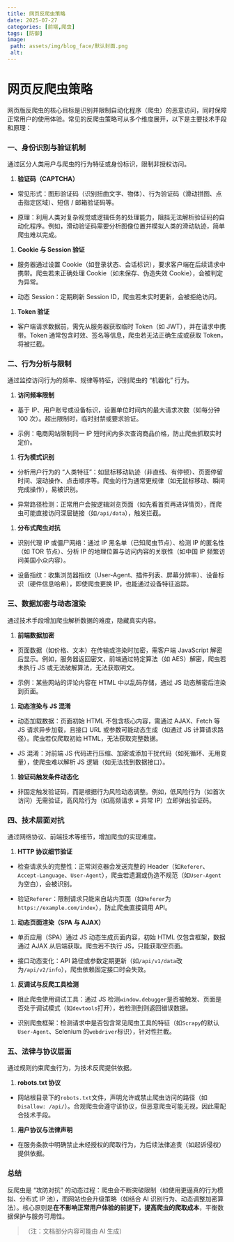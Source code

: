```yaml
---
title: 网页反爬虫策略
date: 2025-07-27
categories: [前端,爬虫]
tags: [防御]
image:
 path: assets/img/blog_face/默认封面.png
 alt:
---
```

# 网页反爬虫策略

网页版反爬虫的核心目标是识别并限制自动化程序（爬虫）的恶意访问，同时保障正常用户的使用体验。常见的反爬虫策略可从多个维度展开，以下是主要技术手段和原理：

### 一、**身份识别与验证机制**

通过区分人类用户与爬虫的行为特征或身份标识，限制非授权访问。



1.  **验证码（CAPTCHA）**

*   常见形式：图形验证码（识别扭曲文字、物体）、行为验证码（滑动拼图、点击指定区域）、短信 / 邮箱验证码等。

*   原理：利用人类对复杂视觉或逻辑任务的处理能力，阻挡无法解析验证码的自动化程序。例如，滑动验证码需要分析图像位置并模拟人类的滑动轨迹，简单爬虫难以完成。

1.  **Cookie 与 Session 验证**

*   服务器通过设置 Cookie（如登录状态、会话标识），要求客户端在后续请求中携带。爬虫若未正确处理 Cookie（如未保存、伪造失效 Cookie），会被判定为异常。

*   动态 Session：定期刷新 Session ID，爬虫若未实时更新，会被拒绝访问。

1.  **Token 验证**

*   客户端请求数据前，需先从服务器获取临时 Token（如 JWT），并在请求中携带。Token 通常包含时效、签名等信息，爬虫若无法正确生成或获取 Token，将被拦截。

### 二、**行为分析与限制**

通过监控访问行为的频率、规律等特征，识别爬虫的 “机器化” 行为。



1.  **访问频率限制**

*   基于 IP、用户账号或设备标识，设置单位时间内的最大请求次数（如每分钟 100 次）。超出限制时，临时封禁或要求验证。

*   示例：电商网站限制同一 IP 短时间内多次查询商品价格，防止爬虫抓取实时定价。

1.  **行为模式识别**

*   分析用户行为的 “人类特征”：如鼠标移动轨迹（非直线、有停顿）、页面停留时间、滚动操作、点击顺序等。爬虫的行为通常更规律（如无鼠标移动、瞬间完成操作），易被识别。

*   异常路径检测：正常用户会按逻辑浏览页面（如先看首页再进详情页），而爬虫可能直接访问深层链接（如`/api/data`），触发拦截。

1.  **分布式爬虫对抗**

*   识别代理 IP 或僵尸网络：通过 IP 黑名单（已知爬虫节点）、检测 IP 的匿名性（如 TOR 节点）、分析 IP 的地理位置与访问内容的关联性（如中国 IP 频繁访问美国小众内容）。

*   设备指纹：收集浏览器指纹（User-Agent、插件列表、屏幕分辨率）、设备标识（硬件信息哈希），即使爬虫更换 IP，也能通过设备特征追踪。

### 三、**数据加密与动态渲染**

通过技术手段增加爬虫解析数据的难度，隐藏真实内容。



1.  **前端数据加密**

*   页面数据（如价格、文本）在传输或渲染时加密，需客户端 JavaScript 解密后显示。例如，服务器返回密文，前端通过特定算法（如 AES）解密，爬虫若未执行 JS 或无法破解算法，无法获取明文。

*   示例：某些网站的评论内容在 HTML 中以乱码存储，通过 JS 动态解密后渲染到页面。

1.  **动态渲染与 JS 混淆**

*   动态加载数据：页面初始 HTML 不包含核心内容，需通过 AJAX、Fetch 等 JS 请求异步加载，且接口 URL 或参数可能动态生成（如通过 JS 计算请求路径）。爬虫若仅爬取初始 HTML，无法获取完整数据。

*   JS 混淆：对前端 JS 代码进行压缩、加密或添加干扰代码（如死循环、无用变量），使爬虫难以解析 JS 逻辑（如无法找到数据接口）。

1.  **验证码触发条件动态化**

*   非固定触发验证码，而是根据行为风险动态调整。例如，低风险行为（如首次访问）无需验证，高风险行为（如高频请求 + 异常 IP）立即弹出验证码。

### 四、**技术层面对抗**

通过网络协议、前端技术等细节，增加爬虫的实现难度。



1.  **HTTP 协议细节验证**

*   检查请求头的完整性：正常浏览器会发送完整的 Header（如`Referer`、`Accept-Language`、`User-Agent`），爬虫若遗漏或伪造不规范（如`User-Agent`为空白），会被识别。

*   验证`Referer`：限制请求只能来自站内页面（如`Referer`为`https://example.com/index`），防止爬虫直接调用 API。

1.  **动态页面渲染（SPA 与 AJAX）**

*   单页应用（SPA）通过 JS 动态生成页面内容，初始 HTML 仅包含框架，数据通过 AJAX 从后端获取。爬虫若不执行 JS，只能获取空页面。

*   接口动态变化：API 路径或参数定期更新（如`/api/v1/data`改为`/api/v2/info`），爬虫依赖固定接口时会失效。

1.  **反调试与反爬工具检测**

*   阻止爬虫使用调试工具：通过 JS 检测`window.debugger`是否被触发、页面是否处于调试模式（如`devtools`打开），若检测到则返回错误数据。

*   识别爬虫框架：检测请求中是否包含常见爬虫工具的特征（如`Scrapy`的默认`User-Agent`、Selenium 的`webdriver`标识），针对性拦截。

### 五、**法律与协议层面**

通过规则约束爬虫行为，为技术反爬提供依据。



1.  **robots.txt 协议**

*   网站根目录下的`robots.txt`文件，声明允许或禁止爬虫访问的路径（如`Disallow: /api/`）。合规爬虫会遵守该协议，但恶意爬虫可能无视，因此需配合技术手段。

1.  **用户协议与法律声明**

*   在服务条款中明确禁止未经授权的爬取行为，为后续法律追责（如起诉侵权）提供依据。

### 总结

反爬虫是 “攻防对抗” 的动态过程：爬虫会不断突破限制（如使用更逼真的行为模拟、分布式 IP 池），而网站也会升级策略（如结合 AI 识别行为、动态调整加密算法）。核心原则是**在不影响正常用户体验的前提下，提高爬虫的爬取成本**，平衡数据保护与服务可用性。

> （注：文档部分内容可能由 AI 生成）
